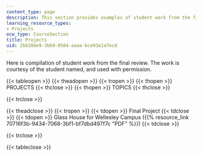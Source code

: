 ```yaml
---
content_type: page
description: This section provides examples of student work from the final review.
learning_resource_types:
- Projects
ocw_type: CourseSection
title: Projects
uid: 2b620de9-3bb9-9584-aaaa-bce93e1a7ecd
---
```


Here is compilation of student work from the final review. The work is courtesy of the student named, and used with permission.

{{< tableopen >}}
{{< theadopen >}}
{{< tropen >}}
{{< thopen >}}
PROJECTS
{{< thclose >}}
{{< thopen >}}
TOPICS
{{< thclose >}}

{{< trclose >}}

{{< theadclose >}}
{{< tropen >}}
{{< tdopen >}}
Final Project
{{< tdclose >}}
{{< tdopen >}}
Glass House for Wellesley Campus ({{% resource_link 70716f3b-9434-7068-3bf1-bf7dbd497f7c "PDF" %}})
{{< tdclose >}}

{{< trclose >}}

{{< tableclose >}}